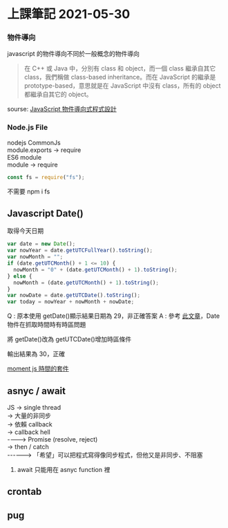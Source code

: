 # 上課筆記 2021-05-30

### 物件導向

javascript 的物件導向不同於一般概念的物件導向

> 在 C++ 或 Java 中，分別有 class 和 object，而一個 class 繼承自其它 class，我們稱做 class-based inheritance。而在 JavaScript 的繼承是 prototype-based，意思就是在 JavaScript 中沒有 class，所有的 object 都繼承自其它的 object。

sourse: [JavaScript 物件導向式程式設計](https://www.fooish.com/javascript/oop-object-oriented-programming.html)

### Node.js File

nodejs CommonJs  
module.exports -> require  
ES6 module  
module -> require

```javascript
const fs = require("fs");
```

不需要 npm i fs

## Javascript Date()

取得今天日期

```javascript
var date = new Date();
var nowYear = date.getUTCFullYear().toString();
var nowMonth = "";
if (date.getUTCMonth() + 1 <= 10) {
  nowMonth = "0" + (date.getUTCMonth() + 1).toString();
} else {
  nowMonth = (date.getUTCMonth() + 1).toString();
}
var nowDate = date.getUTCDate().toString();
var today = nowYear + nowMonth + nowDate;
```

Q : 原本使用 getDate()顯示結果日期為 29，非正確答案
A : 參考 [此文章](https://stackoverflow.com/questions/2488313/javascripts-getdate-returns-wrong-date)，Date 物件在抓取時間時有時區問題

將 getDate()改為 getUTCDate()增加時區條件

輸出結果為 30，正確

[moment js 時間的套件](https://momentjs.com/docs/#/use-it/)

## asnyc / await

JS -> single thread<br>
-> 大量的非同步<br>
-> 依賴 callback<br>
-> callback hell<br>
----> Promise (resolve, reject)<br>
-> then / catch<br>
------> 「希望」可以把程式寫得像同步程式，但他又是非同步、不阻塞

1. await 只能用在 asnyc function 裡

## crontab

## pug
